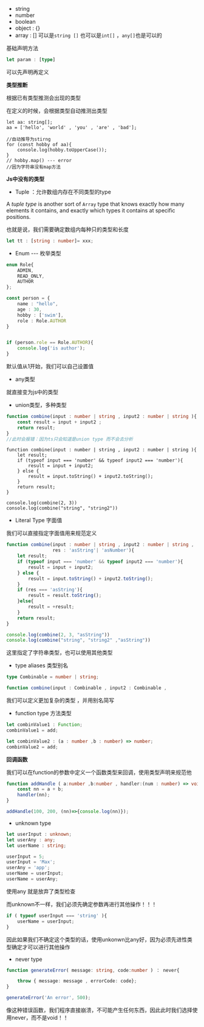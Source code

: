 - string
- number
- boolean
- object : {}
- array : [] 可以是`string []` 也可以是`int[]` ，`any[]`也是可以的

基础声明方法

```typescript
let param : [type] 
```

可以先声明再定义

**类型推断**

根据已有类型推测会出现的类型

在定义的时候，会根据类型自动推测出类型

```tsx
let aa: string[];
aa = ['hello', 'world' , 'you' , 'are' , 'bad'];

//自动推导为stirng
for (const hobby of aa){
	console.log(hobby.toUpperCase());
}
// hobby.map() --- error
//因为字符串没有map方法
```

**Js中没有的类型**

- Tuple ：允许数组内存在不同类型的type

A *tuple type* is another sort of `Array` type that knows exactly how many elements it contains, and exactly which types it contains at specific positions.

也就是说，我们需要确定数组内每种只的类型和长度

```typescript
let tt : [string : number]= xxx;
```

- Enum --- 枚举类型

```typescript
enum Role{
	ADMIN,
	READ_ONLY,
	AUTHOR
};

const person = {
	name : "hello",
	age : 30,
	hobby : ['swim'],
	role : Role.AUTHOR
}


if (person.role == Role.AUTHOR){
	console.log('is author');
}
```

默认值从1开始，我们可以自己设置值

- any类型

就直接变为js中的类型

- union类型，多种类型

```typescript
function combine(input : number | string , input2 : number | string ){
	const result = input + input2 ;
	return result;
}
//此时会报错：因为ts只会知道是union type 而不会去分析
```

```tsx
function combine(input : number | string , input2 : number | string ){
	let result;
	if (typeof input === 'number' && typeof input2 === 'number'){
		result = input + input2;
	} else {
		result = input.toString() + input2.toString();
	}
	return result;
}

console.log(combine(2, 3))
console.log(combine("string", "string2"))
```

- Literal Type 字面值

我们可以直接指定字面值用来规范定义

```typescript
function combine(input : number | string , input2 : number | string ,
				 res : 'asString'| 'asNumber'){
	let result;
	if (typeof input === 'number' && typeof input2 === 'number'){
		result = input + input2;
	} else {
		result = input.toString() + input2.toString();
	}
	if (res === 'asString'){
		result = result.toString();
	}else{
		result = +result;
	}
	return result;
}

console.log(combine(2, 3, "asString"))
console.log(combine("string", "string2" ,"asString"))
```

这里指定了字符串类型，也可以使用其他类型

- type aliases 类型别名

```typescript
type Combinable = number | string;

function combine(input : Combinable , input2 : Combinable ,
```

我们可以定义更加复杂的类型 ，并用别名简写

- function type 方法类型

```typescript
let combinValue1 : Function;
combinValue1 = add;

let combinValue2 : (a : number ,b : number) => number;
combinValue2 = add;

```

**回调函数**

我们可以在function的参数中定义一个函数类型来回调，使用类型声明来规范他

```typescript
function addHandle ( a:number ,b:number , handler:(num : number) => void ) : void{
	const nn = a + b;
	handler(nn);
}

addHandle(100, 200, (nn)=>{console.log(nn)});
```

- unknown type

```typescript
let userInput : unknown;
let userAny : any;
let userName : string;

userInput = 5;
userInput = 'Max';
userAny = 'app';
userName = userInput;
userName = userAny;
```

使用any 就是放弃了类型检查

而unknown不一样，我们必须先确定参数再进行其他操作！！！

```typescript
if ( typeof userInput === 'string' ){
	userName = userInput;
}
```

因此如果我们不确定这个类型的话，使用unkonwn比any好，因为必须先进性类型确定才可以进行其他操作

- never type

```typescript
function generateError( message: string, code:number ) ： never{

	throw { message: message , errorCode: code};
}

generateError('An error', 500);
```

像这种错误函数，我们程序直接崩溃，不可能产生任何东西，因此此时我们选择使用never，而不是void！！

